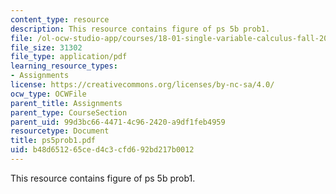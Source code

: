 ```yaml
---
content_type: resource
description: This resource contains figure of ps 5b prob1.
file: /ol-ocw-studio-app/courses/18-01-single-variable-calculus-fall-2005/b48d651265ced4c3cfd692bd217b0012_ps5prob1.pdf
file_size: 31302
file_type: application/pdf
learning_resource_types:
- Assignments
license: https://creativecommons.org/licenses/by-nc-sa/4.0/
ocw_type: OCWFile
parent_title: Assignments
parent_type: CourseSection
parent_uid: 99d3bc66-4471-4c96-2420-a9df1feb4959
resourcetype: Document
title: ps5prob1.pdf
uid: b48d6512-65ce-d4c3-cfd6-92bd217b0012
---
```

This resource contains figure of ps 5b prob1.